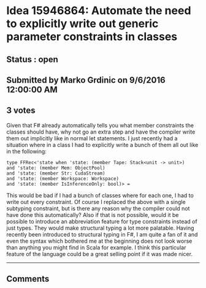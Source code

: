 # Idea 15946864: Automate the need to explicitly write out generic parameter constraints in classes #

## Status : open

## Submitted by Marko Grdinic on 9/6/2016 12:00:00 AM

## 3 votes

Given that F# already automatically tells you what member constraints the classes should have, why not go an extra step and have the compiler write them out implicitly like in normal let statements.
I just recently had a situation where in a class I had to explicitly write a bunch of them all out like in the following:
```
type FFRec<'state when 'state: (member Tape: Stack<unit -> unit>)
and 'state: (member Mem: ObjectPool)
and 'state: (member Str: CudaStream)
and 'state: (member Workspace: Workspace)
and 'state: (member IsInferenceOnly: bool)> =
```
This would be bad if I had a bunch of classes where for each one, I had to write out every constraint.
Of course I replaced the above with a single subtyping constraint, but is there any reason why the compiler could not have done this automatically? Also if that is not possible, would it be possible to introduce an abbreviation feature for type constraints instead of just types. They would make structural typing a lot more palatable.
Having recently been introduced to structural typing in F#, I am quite a fan of it and even the syntax which bothered me at the beginning does not look worse than anything you might find in Scala for example. I think this particular feature of the language could be a great selling point if it was made nicer.


------------------------
## Comments

